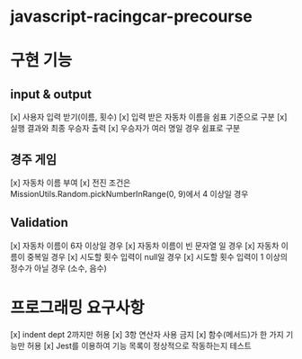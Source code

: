 # javascript-racingcar-precourse

# 구현 기능

## input & output

[x] 사용자 입력 받기(이름, 횟수)
[x] 입력 받은 자동차 이름을 쉼표 기준으로 구분
[x] 실행 결과와 최종 우승자 출력
[x] 우승자가 여러 명일 경우 쉼표로 구분

## 경주 게임

[x] 자동차 이름 부여
[x] 전진 조건은 MissionUtils.Random.pickNumberInRange(0, 9)에서 4 이상일 경우

## Validation

[x] 자동차 이름이 6자 이상일 경우
[x] 자동차 이름이 빈 문자열 일 경우
[x] 자동차 이름이 중복일 경우
[x] 시도할 횟수 입력이 null일 경우
[x] 시도할 횟수 입력이 1 이상의 정수가 아닐 경우 (소수, 음수)

# 프로그래밍 요구사항

[x] indent dept 2까지만 허용
[x] 3항 연산자 사용 금지
[x] 함수(메서드)가 한 가지 기능만 허용
[x] Jest를 이용하여 기능 목록이 정상적으로 작동하는지 테스트
